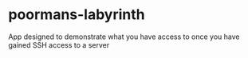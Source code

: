 # poormans-labyrinth
App designed to demonstrate what you have access to once you have gained SSH access to a server
